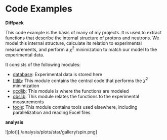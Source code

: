 # Code Examples


**Diffpack**

This code example is the basis of many of my projects.
It is used to extract functions that describe the internal structure of protons and neutrons.
We model this internal structure, calculate its relation to experimental measurements, and perform a $\chi^2$ minimization to match our model to the experimental data.

It consists of the following modules:
* <u>database</u>: Experimental data is stored here
* <u>fitlib</u>: This module contains the central code that performs the $\chi^2$ minimization
* <u>qcdlib</u>: This module is where the functions are modeled
* <u>obslib</u>: This module relates the functions to the experimental measurements
* <u>tools</u>: This module contains tools used elsewhere, including parallelization and reading Excel files


**analysis**

![plot][./analysis/plots/star/gallery/spin.png]






